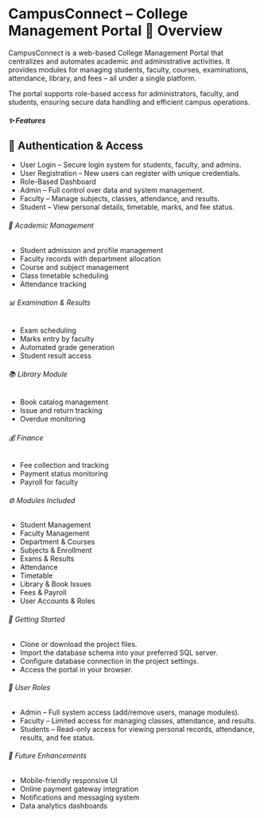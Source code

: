 CampusConnect – College Management Portal
📌 Overview
===

CampusConnect is a web-based College Management Portal that centralizes and automates academic and administrative activities. It provides modules for managing students, faculty, courses, examinations, attendance, library, and fees – all under a single platform.

The portal supports role-based access for administrators, faculty, and students, ensuring secure data handling and efficient campus operations.



##### ✨ Features


🔐 Authentication \& Access
---

* User Login – Secure login system for students, faculty, and admins.
* User Registration – New users can register with unique credentials.
* Role-Based Dashboard
* Admin – Full control over data and system management.
* Faculty – Manage subjects, classes, attendance, and results.
* Student – View personal details, timetable, marks, and fee status.



###### 🏫 Academic Management

* Student admission and profile management
* Faculty records with department allocation
* Course and subject management
* Class timetable scheduling
* Attendance tracking



###### 📊 Examination \& Results

* Exam scheduling
* Marks entry by faculty
* Automated grade generation
* Student result access



###### 📚 Library Module

* Book catalog management
* Issue and return tracking
* Overdue monitoring



###### 💰 Finance

* Fee collection and tracking
* Payment status monitoring
* Payroll for faculty



###### ⚙️ Modules Included

* Student Management
* Faculty Management
* Department \& Courses
* Subjects \& Enrollment
* Exams \& Results
* Attendance
* Timetable
* Library \& Book Issues
* Fees \& Payroll
* User Accounts \& Roles



###### 🚀 Getting Started

* Clone or download the project files.
* Import the database schema into your preferred SQL server.
* Configure database connection in the project settings.
* Access the portal in your browser.



###### 👥 User Roles

* Admin – Full system access (add/remove users, manage modules).
* Faculty – Limited access for managing classes, attendance, and results.
* Students – Read-only access for viewing personal records, attendance, results, and fee status.



###### 📌 Future Enhancements

* Mobile-friendly responsive UI
* Online payment gateway integration
* Notifications and messaging system
* Data analytics dashboards
